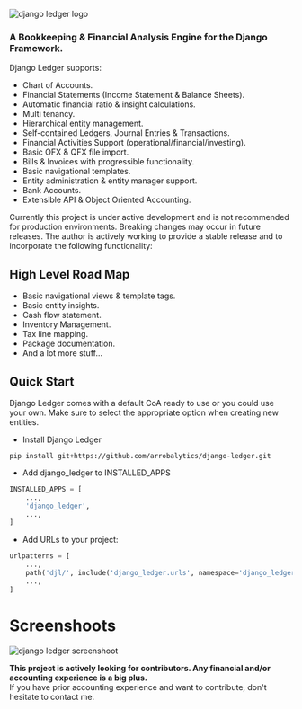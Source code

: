 ![django ledger logo](https://us-east-1.linodeobjects.com/django-ledger/logo/django-ledger-logo@2x.png)

### A Bookkeeping & Financial Analysis Engine for the Django Framework.

Django Ledger supports:

- Chart of Accounts.
- Financial Statements (Income Statement & Balance Sheets).
- Automatic financial ratio & insight calculations.
- Multi tenancy.
- Hierarchical entity management. 
- Self-contained Ledgers, Journal Entries & Transactions.
- Financial Activities Support (operational/financial/investing).
- Basic OFX & QFX file import.
- Bills & Invoices with progressible functionality.
- Basic navigational templates.
- Entity administration & entity manager support.
- Bank Accounts.
- Extensible API & Object Oriented Accounting.


Currently this project is under active development and is not recommended for production environments.
Breaking changes may occur in future releases.
The author is actively working to provide a stable release and to incorporate
the following functionality:

## High Level Road Map
- Basic navigational views & template tags.
- Basic entity insights.
- Cash flow statement.
- Inventory Management.
- Tax line mapping.
- Package documentation.
- And a lot more stuff...

## Quick Start
Django Ledger comes with a default CoA ready to use or you could use your own.
Make sure to select the appropriate option when creating new entities.
    
* Install Django Ledger

```shell script
pip install git+https://github.com/arrobalytics/django-ledger.git
```
    
    
* Add django_ledger to INSTALLED_APPS


```python
INSTALLED_APPS = [
    ...,
    'django_ledger',
    ...,
]
```


* Add URLs to your project:

```python
urlpatterns = [
    ...,
    path('djl/', include('django_ledger.urls', namespace='django_ledger')),
    ...,
]
```


# Screenshoots

![django ledger screenshoot](https://us-east-1.linodeobjects.com/django-ledger/public/img/django_ledger_screenshot.png)

  
__This project is actively looking for contributors. Any financial and/or
accounting experience is a big plus.__ \
If you have prior accounting experience and want to contribute, 
don't hesitate to contact me.